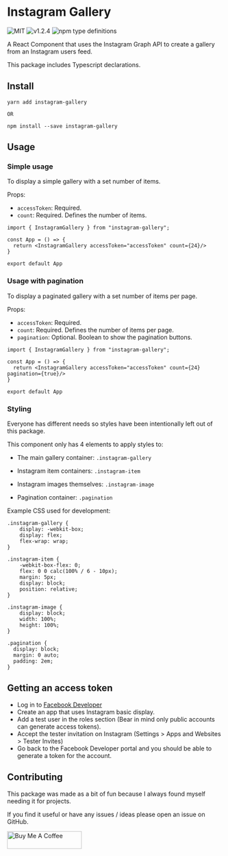 # Instagram Gallery

![MIT](https://img.shields.io/badge/license-MIT-green)
![v1.2.4](https://img.shields.io/badge/release-v1.2.4-blue)
![npm type definitions](https://img.shields.io/npm/types/typescript)

A React Component that uses the Instagram Graph API to create a gallery from an Instagram users feed.

This package includes Typescript declarations.

## Install

```
yarn add instagram-gallery

OR

npm install --save instagram-gallery
```

## Usage

### Simple usage

To display a simple gallery with a set number of items.

Props:

-   `accessToken`: Required.
-   `count`: Required. Defines the number of items.

```
import { InstagramGallery } from "instagram-gallery";

const App = () => {
  return <InstagramGallery accessToken="accessToken" count={24}/>
}

export default App
```

### Usage with pagination

To display a paginated gallery with a set number of items per page.

Props:

-   `accessToken`: Required.
-   `count`: Required. Defines the number of items per page.
-   `pagination`: Optional. Boolean to show the pagination buttons.

```
import { InstagramGallery } from "instagram-gallery";

const App = () => {
  return <InstagramGallery accessToken="accessToken" count={24} pagination={true}/>
}

export default App
```

### Styling

Everyone has different needs so styles have been intentionally left out of this package.

This component only has 4 elements to apply styles to:

-   The main gallery container: `.instagram-gallery`

-   Instagram item containers: `.instagram-item`

-   Instagram images themselves: `.instagram-image`

-   Pagination container: `.pagination`

Example CSS used for development:

```
.instagram-gallery {
    display: -webkit-box;
    display: flex;
    flex-wrap: wrap;
}

.instagram-item {
    -webkit-box-flex: 0;
    flex: 0 0 calc(100% / 6 - 10px);
    margin: 5px;
    display: block;
    position: relative;
}

.instagram-image {
    display: block;
    width: 100%;
    height: 100%;
}

.pagination {
  display: block;
  margin: 0 auto;
  padding: 2em;
}
```

## Getting an access token

-   Log in to [Facebook Developer](https://developers.facebook.com/)
-   Create an app that uses Instagram basic display.
-   Add a test user in the roles section (Bear in mind only public accounts can generate access tokens).
-   Accept the tester invitation on Instagram (Settings > Apps and Websites > Tester Invites)
-   Go back to the Facebook Developer portal and you should be able to generate a token for the account.

## Contributing

This package was made as a bit of fun because I always found myself needing it for projects.

If you find it useful or have any issues / ideas please open an issue on GitHub.

<a href="https://www.buymeacoffee.com/MORK" target="_blank"><img src="https://cdn.buymeacoffee.com/buttons/default-orange.png" alt="Buy Me A Coffee" height="41" width="174"></a>
